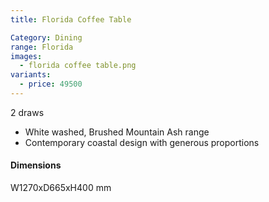 ```yaml
---
title: Florida Coffee Table

Category: Dining
range: Florida
images:
  - florida coffee table.png
variants:
  - price: 49500
---
```

2 draws

* White washed, Brushed Mountain Ash range
* Contemporary coastal design with generous proportions

#### Dimensions
W1270xD665xH400 mm
